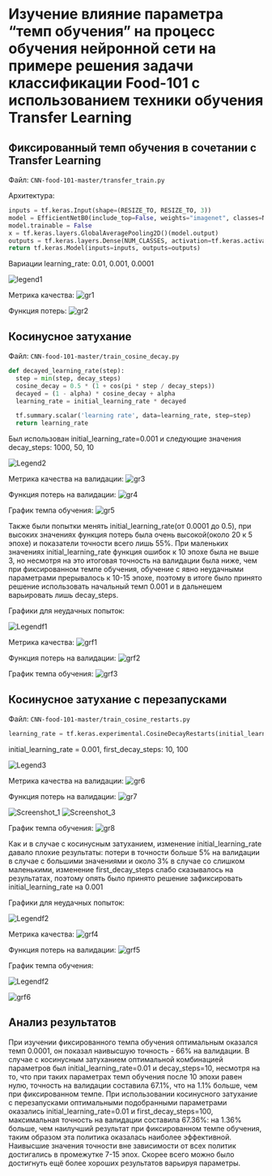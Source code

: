 # Изучение влияние параметра “темп обучения” на процесс обучения нейронной сети на примере решения задачи классификации Food-101 с использованием техники обучения Transfer Learning
## Фиксированный темп обучения в сочетании с Transfer Learning
Файл: `CNN-food-101-master/transfer_train.py`

Архитектура:
```python
inputs = tf.keras.Input(shape=(RESIZE_TO, RESIZE_TO, 3))
model = EfficientNetB0(include_top=False, weights="imagenet", classes=NUM_CLASSES, input_tensor=inputs)
model.trainable = False
x = tf.keras.layers.GlobalAveragePooling2D()(model.output)
outputs = tf.keras.layers.Dense(NUM_CLASSES, activation=tf.keras.activations.softmax)(x)
return tf.keras.Model(inputs=inputs, outputs=outputs)
```
Вариации learning_rate: 0.01, 0.001, 0.0001

![legend1](https://user-images.githubusercontent.com/24518594/115959624-c866ab00-a515-11eb-8171-506fd726d86a.png)

Метрика качества:
![gr1](https://github.com/actharsis/lab3/blob/main/graphs/epoch_categorical_accuracy_const_lr.svg)

Функция потерь:
![gr2](https://github.com/actharsis/lab3/blob/main/graphs/epoch_loss_const_lr.svg)
## Косинусное затухание
Файл: `CNN-food-101-master/train_cosine_decay.py`

```python
def decayed_learning_rate(step):
  step = min(step, decay_steps)
  cosine_decay = 0.5 * (1 + cos(pi * step / decay_steps))
  decayed = (1 - alpha) * cosine_decay + alpha
  learning_rate = initial_learning_rate * decayed

  tf.summary.scalar('learning rate', data=learning_rate, step=step)
  return learning_rate
```
Был использован initial_learning_rate=0.001 и следующие значения decay_steps: 1000, 50, 10

![Legend2](https://user-images.githubusercontent.com/24518594/116000077-70a07080-a5f7-11eb-870f-9204a4fa18b6.png)

Метрика качества на валидации:
![gr3](https://github.com/actharsis/lab3/blob/main/graphs/epoch_categorical_accuracy_cosine.svg)

Функция потерь на валидации:
![gr4](https://github.com/actharsis/lab3/blob/main/graphs/epoch_loss_cosine.svg)

График темпа обучения:
![gr5](https://github.com/actharsis/lab3/blob/main/graphs/learning%20rate_cosine.svg)

Также были попытки менять initial_learning_rate(от 0.0001 до 0.5), при высоких значениях функция потерь была очень высокой(около 20 к 5 эпохе) и показатели точности всего лишь 55%. При маленьких значениях initial_learning_rate функция ошибок к 10 эпохе была не выше 3, но несмотря на это итоговая точность на валидации была ниже, чем при фиксированном темпе обучения, обучение с явно неудачными параметрами прерывалось к 10-15 эпохе, поэтому в итоге было принято решение использовать начальный темп 0.001 и в дальнешем варьировать лишь decay_steps.

Графики для неудачных попыток:

![Legendf1](https://github.com/actharsis/lab3/blob/main/graphs/cosine_fail/Legend.png)

Метрика качества:
![grf1](https://github.com/actharsis/lab3/blob/main/graphs/cosine_fail/epoch_categorical_accuracy.svg)

Функция потерь на валидации:
![grf2](https://github.com/actharsis/lab3/blob/main/graphs/cosine_fail/epoch_loss.svg)

График темпа обучения:
![grf3](https://github.com/actharsis/lab3/blob/main/graphs/cosine_fail/learning%20rate.svg)

## Косинусное затухание с перезапусками
Файл: `CNN-food-101-master/train_cosine_restarts.py`
```python
learning_rate = tf.keras.experimental.CosineDecayRestarts(initial_learning_rate, first_decay_steps)
```
initial_learning_rate = 0.001, first_decay_steps: 10, 100

![Legend3](https://user-images.githubusercontent.com/24518594/116113261-018f4e80-a6c1-11eb-8d6a-7385f891cce7.png)

Метрика качества на валидации:
![gr6](https://github.com/actharsis/lab3/blob/main/graphs/cosine_restart/epoch_categorical_accuracy.svg)

Функция потерь на валидации:
![gr7](https://github.com/actharsis/lab3/blob/main/graphs/cosine_restart/epoch_loss.svg)

![Screenshot_1](https://user-images.githubusercontent.com/24518594/116113386-21bf0d80-a6c1-11eb-9ec8-1ae97b5c0a5f.png)
![Screenshot_3](https://user-images.githubusercontent.com/24518594/116113400-24216780-a6c1-11eb-927d-77d58719fcea.png)

График темпа обучения:
![gr8](https://github.com/actharsis/lab3/blob/main/graphs/cosine_restart/epoch_learning_rate.svg)

Как и в случае с косинусным затуханием, изменение initial_learning_rate давало плохие результаты: потери в точности больше 5% на валидации в случае с большими значениями и около 3% в случае со слишком маленькими, изменение first_decay_steps слабо сказывалось на результатах, поэтому опять было принято решение зафиксировать initial_learning_rate на 0.001

Графики для неудачных попыток:

![Legendf2](https://github.com/actharsis/lab3/blob/main/graphs/cosine_restart_fail/Legend1.png)

Метрика качества:
![grf4](https://github.com/actharsis/lab3/blob/main/graphs/cosine_restart_fail/epoch_categorical_accuracy.svg)

Функция потерь на валидации:
![grf5](https://github.com/actharsis/lab3/blob/main/graphs/cosine_restart_fail/epoch_loss.svg)

График темпа обучения:

![Legendf2](https://github.com/actharsis/lab3/blob/main/graphs/cosine_restart_fail/Legend2.png)

![grf6](https://github.com/actharsis/lab3/blob/main/graphs/cosine_restart_fail/epoch_learning_rate.svg)

## Анализ результатов
При изучении фиксированного темпа обучения оптимальным оказался темп 0.0001, он показал наивысшую точность - 66% на валидации. В случае с косинусным затуханием оптимальной комбинацией параметров был initial_learning_rate=0.01 и decay_steps=10, несмотря на то, что при таких параметрах темп обучения после 10 эпохи равен нулю, точность на валидации составила 67.1%, что на 1.1% больше, чем при фиксированном темпе. При использовании косинусного затухание с перезапусками оптимальными подобранными параметрами оказались initial_learning_rate=0.01 и first_decay_steps=100, максимальная точность на валидации составила 67.36%: на 1.36% больше, чем наилучший результат при фиксированном темпе обучения, таким образом эта политика оказалась наиболее эффективной. Наивысшие значения точности вне зависимости от всех политик достигались в промежутке 7-15 эпох. Скорее всего можно было достигнуть ещё более хороших результатов варьируя параметры.
